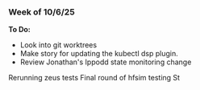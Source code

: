 ### Week of 10/6/25

**To Do:**
- Look into git worktrees
- Make story for updating the kubectl dsp plugin.
- Review Jonathan's Ippodd state monitoring change

Rerunning zeus tests
Final round of hfsim testing
St

